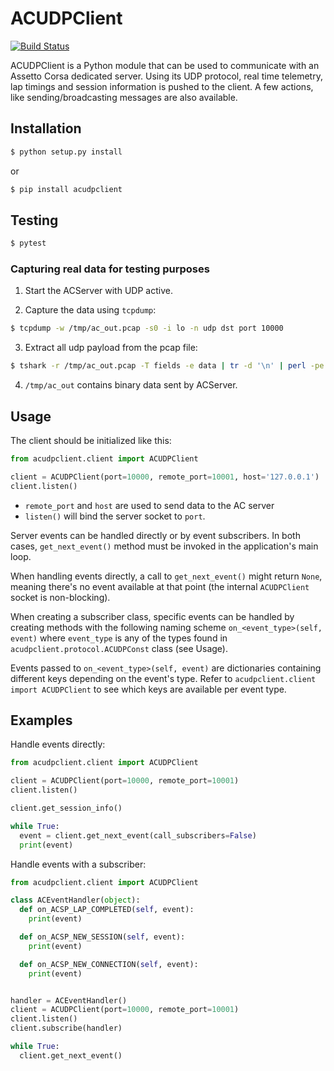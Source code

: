 # ACUDPClient

[![Build Status](https://travis-ci.org/joaoubaldo/acudpclient.svg?branch=master)](https://travis-ci.org/joaoubaldo/acudpclient)

ACUDPClient is a Python module that can be used to communicate with an Assetto Corsa dedicated server.
Using its UDP protocol, real time telemetry, lap timings and session information is pushed to the client.
A few actions, like sending/broadcasting messages are also available.


## Installation

```bash
$ python setup.py install
```

or

```bash
$ pip install acudpclient
```


## Testing
```bash
$ pytest
```

### Capturing real data for testing purposes

1. Start the ACServer with UDP active.

2. Capture the data using `tcpdump`:
```bash
$ tcpdump -w /tmp/ac_out.pcap -s0 -i lo -n udp dst port 10000
```

3. Extract all udp payload from the pcap file:
```bash
$ tshark -r /tmp/ac_out.pcap -T fields -e data | tr -d '\n' | perl -pe 's/([0-9a-f]{2})/chr hex $1/gie' > /tmp/ac_out
```

4. `/tmp/ac_out` contains binary data sent by ACServer.


## Usage

The client should be initialized like this:
```python
from acudpclient.client import ACUDPClient

client = ACUDPClient(port=10000, remote_port=10001, host='127.0.0.1')
client.listen()
```

* `remote_port` and `host` are used to send data to the AC server
* `listen()` will bind the server socket to `port`.

Server events can be handled directly or by event subscribers. In
both cases, `get_next_event()` method must be invoked in the
application's main loop.

When handling events directly, a call to `get_next_event()`
might return `None`, meaning there's no event available at that
point (the internal `ACUDPClient` socket is non-blocking).

When creating a subscriber class, specific events can be handled by creating
methods with the following naming scheme `on_<event_type>(self, event)`
where `event_type` is any of the types found in
`acudpclient.protocol.ACUDPConst` class (see Usage).

Events passed to `on_<event_type>(self, event)` are dictionaries containing
different keys depending on the event's type. Refer to `acudpclient.client import ACUDPClient`
to see which keys are available per event type.


## Examples

Handle events directly:
```python
from acudpclient.client import ACUDPClient

client = ACUDPClient(port=10000, remote_port=10001)
client.listen()

client.get_session_info()

while True:
  event = client.get_next_event(call_subscribers=False)
  print(event)
```


Handle events with a subscriber:
```python
from acudpclient.client import ACUDPClient

class ACEventHandler(object):
  def on_ACSP_LAP_COMPLETED(self, event):
    print(event)

  def on_ACSP_NEW_SESSION(self, event):
    print(event)

  def on_ACSP_NEW_CONNECTION(self, event):
    print(event)


handler = ACEventHandler()
client = ACUDPClient(port=10000, remote_port=10001)
client.listen()
client.subscribe(handler)

while True:
  client.get_next_event()
```

